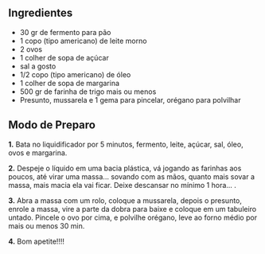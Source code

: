 ## Ingredientes

- 30 gr de fermento para pão
- 1 copo (tipo americano) de leite morno
- 2 ovos
- 1 colher de sopa de açúcar
- sal a gosto
- 1/2 copo (tipo americano) de óleo
- 1 colher de sopa de margarina
- 500 gr de farinha de trigo mais ou menos
- Presunto, mussarela e 1 gema para pincelar, orégano para polvilhar

## Modo de Preparo

**1.** Bata no liquidificador por 5 minutos, fermento, leite, açúcar, sal, óleo, ovos e margarina.

**2.** Despeje o líquido em uma bacia plástica, vá jogando as farinhas aos poucos, até virar uma massa... sovando com as mãos, quanto mais sovar a massa, mais macia ela vai ficar. Deixe descansar no mínimo 1 hora... .

**3.** Abra a massa com um rolo, coloque a mussarela, depois o presunto, enrole a massa, vire a parte da dobra para baixe e coloque em um tabuleiro untado. Pincele o ovo por cima, e polvilhe orégano, leve ao forno médio por mais ou menos 30 min.

**4.** Bom apetite!!!!

 
